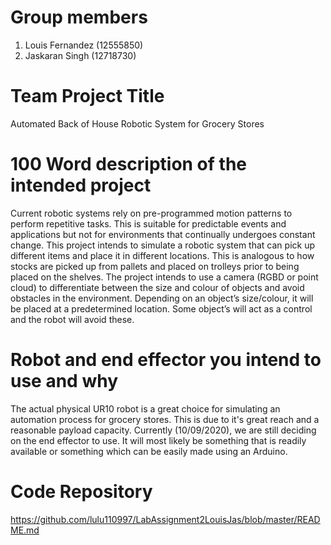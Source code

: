 # Group members
1. Louis Fernandez (12555850)
2. Jaskaran Singh (12718730)

# Team Project Title
Automated Back of House Robotic System for Grocery Stores

# 100 Word description of the intended project
Current robotic systems rely on pre-programmed motion patterns to perform repetitive tasks. This is suitable for predictable events and applications but not for environments that continually undergoes constant change. This project intends to simulate a robotic system that can pick up different items and place it in different locations. This is analogous to how stocks are picked up from pallets and placed on trolleys prior to being placed on the shelves. The project intends to use a camera (RGBD or point cloud) to differentiate between the size and colour of objects and avoid obstacles in the environment. Depending on an object’s size/colour, it will be placed at a predetermined location. Some object’s will act as a control and the robot will avoid these.

# Robot and end effector you intend to use and why
The actual physical UR10 robot is a great choice for simulating an automation process for grocery stores. This is due to it's great reach and a reasonable payload capacity. Currently (10/09/2020), we are still deciding on the end effector to use. It will most likely be something that is readily available or something which can be easily made using an Arduino. 

# Code Repository
https://github.com/lulu110997/LabAssignment2LouisJas/blob/master/README.md
